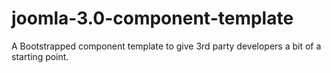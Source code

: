 joomla-3.0-component-template
=============================

A Bootstrapped component template to give 3rd party developers a bit of a starting point.